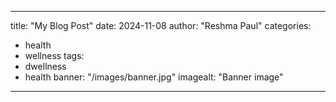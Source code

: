 ---

title: "My Blog Post"
date: 2024-11-08
author: "Reshma Paul"
categories:

* health
* wellness
  tags:
* dwellness
* health
  banner: "/images/banner.jpg"
  imagealt: "Banner image"

---